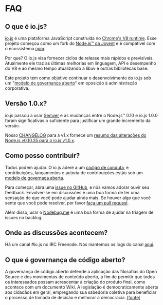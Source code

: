 # FAQ

## O que é io.js?

[io.js](https://github.com/iojs/io.js) é uma plataforma JavaScript construída no [Chrome's V8 runtime](http://code.google.com/p/v8/). Esse projeto começou como um fork do [Node.js™ da Joyent](https://nodejs.org/) e é compátivel com o ecossistema [npm](https://www.npmjs.org/).

Por que? O io.js visa fornecer ciclos de release mais rápidos e previsíveis. Atualmente ele traz as últimas melhorias em linguagem, API e desempenho do V8 e ao mesmo tempo atualizando a libuv e outras bibliotecas base.

Este projeto tem como objetivo continuar o desenvolvimento do io.js sob um "[modelo de governança aberto](https://github.com/iojs/io.js/blob/v1.x/GOVERNANCE.md#readme)" em oposição à administração corporativa.

## Versão 1.0.x?

io.js passou a usar [Semver](http://semver.org/) e as mudanças entre o Node.js™ 0.10 e io.js 1.0.0 foram significativas o suficiente para justificar um grande incremento da versão.

Nosso [CHANGELOG](https://github.com/iojs/io.js/blob/v1.x/CHANGELOG.md) para a v1.x fornece um [resumo das alterações do Node.js v0.10.35 para o io.js v1.0.x](https://github.com/iojs/io.js/blob/v1.x/CHANGELOG.md#summary-of-changes-from-nodejs-v01035-to-iojs-v100).

## Como posso contribuir?

Todos podem ajudar. O io.js adere a um [código de conduta](https://github.com/iojs/io.js/blob/v1.x/CONTRIBUTING.md#code-of-conduct), e contribuições, lançamentos e autoria de contribuições estão sob um [modelo de governaça aberta](https://github.com/iojs/io.js/blob/v1.x/GOVERNANCE.md#readme).

Para começar, abra uma [issue no GitHub](https://github.com/iojs/io.js/issues), e nós vamos adorar ouvir seu feedback.
Envolver-se em discussões é uma boa forma de ter uma sensação de que você pode ajudar ainda mais. Se houver algo que você sente que você pode resolver, por favor [faça um pull request](https://github.com/iojs/io.js/blob/v1.x/CONTRIBUTING.md#code-contributions).

Além disso, usar o [Nodebug.me](http://nodebug.me/) é uma boa forma de ajudar na triagem de issues no backlog.

## Onde as discussões acontecem?

Há um canal #io.js no IRC Freenode. Nós mantemos os logs do canal [aqui](http://logs.libuv.org/io.js/latest).

## O que é governança de código aberto?

A governança de código aberto defende a aplicação das filosofias do Open Source e dos movimentos de conteúdo aberto, a fim de permitir que todos os interessados possam acrescentar à criação do produto final, como acontece com um documento Wiki. A legislação é democraticamente aberta aos cidadãos em geral, empregando sua sabedoria coletiva para beneficiar o processo de tomada de decisão e melhorar a democracia. [[fonte]](https://en.wikipedia.org/wiki/Open-source_governance)
